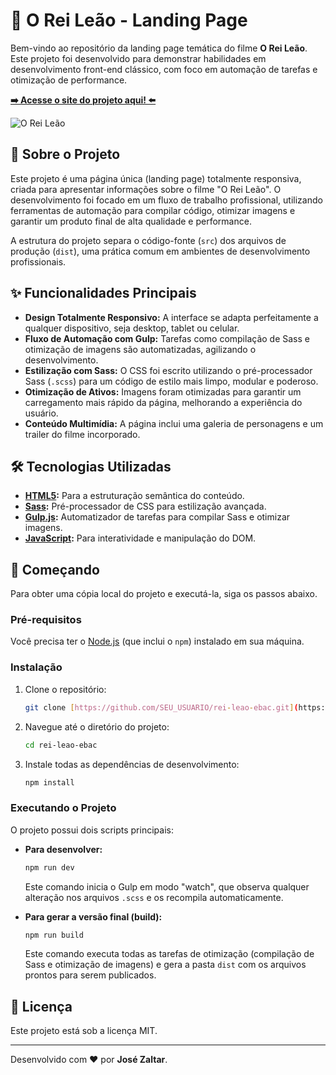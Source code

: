 # 🦁 O Rei Leão - Landing Page

Bem-vindo ao repositório da landing page temática do filme **O Rei Leão**. Este projeto foi desenvolvido para demonstrar habilidades em desenvolvimento front-end clássico, com foco em automação de tarefas e otimização de performance.

**[➡️ Acesse o site do projeto aqui! ⬅️](https://rei-leao-ebac.vercel.app/)**

![O Rei Leão](https://i.imgur.com/yV8n4Zc.png)

## 📖 Sobre o Projeto

Este projeto é uma página única (landing page) totalmente responsiva, criada para apresentar informações sobre o filme "O Rei Leão". O desenvolvimento foi focado em um fluxo de trabalho profissional, utilizando ferramentas de automação para compilar código, otimizar imagens e garantir um produto final de alta qualidade e performance.

A estrutura do projeto separa o código-fonte (`src`) dos arquivos de produção (`dist`), uma prática comum em ambientes de desenvolvimento profissionais.

## ✨ Funcionalidades Principais

* **Design Totalmente Responsivo:** A interface se adapta perfeitamente a qualquer dispositivo, seja desktop, tablet ou celular.
* **Fluxo de Automação com Gulp:** Tarefas como compilação de Sass e otimização de imagens são automatizadas, agilizando o desenvolvimento.
* **Estilização com Sass:** O CSS foi escrito utilizando o pré-processador Sass (`.scss`) para um código de estilo mais limpo, modular e poderoso.
* **Otimização de Ativos:** Imagens foram otimizadas para garantir um carregamento mais rápido da página, melhorando a experiência do usuário.
* **Conteúdo Multimídia:** A página inclui uma galeria de personagens e um trailer do filme incorporado.

## 🛠️ Tecnologias Utilizadas

* **[HTML5](https://developer.mozilla.org/pt-BR/docs/Web/HTML):** Para a estruturação semântica do conteúdo.
* **[Sass](https://sass-lang.com/):** Pré-processador de CSS para estilização avançada.
* **[Gulp.js](https://gulpjs.com/):** Automatizador de tarefas para compilar Sass e otimizar imagens.
* **[JavaScript](https://developer.mozilla.org/pt-BR/docs/Web/JavaScript):** Para interatividade e manipulação do DOM.

## 🚀 Começando

Para obter uma cópia local do projeto e executá-la, siga os passos abaixo.

### Pré-requisitos

Você precisa ter o [Node.js](https://nodejs.org/en/) (que inclui o `npm`) instalado em sua máquina.

### Instalação

1.  Clone o repositório:
    ```sh
    git clone [https://github.com/SEU_USUARIO/rei-leao-ebac.git](https://github.com/SEU_USUARIO/rei-leao-ebac.git)
    ```
2.  Navegue até o diretório do projeto:
    ```sh
    cd rei-leao-ebac
    ```
3.  Instale todas as dependências de desenvolvimento:
    ```sh
    npm install
    ```

### Executando o Projeto

O projeto possui dois scripts principais:

* **Para desenvolver:**
    ```sh
    npm run dev
    ```
    Este comando inicia o Gulp em modo "watch", que observa qualquer alteração nos arquivos `.scss` e os recompila automaticamente.

* **Para gerar a versão final (build):**
    ```sh
    npm run build
    ```
    Este comando executa todas as tarefas de otimização (compilação de Sass e otimização de imagens) e gera a pasta `dist` com os arquivos prontos para serem publicados.

## 📄 Licença

Este projeto está sob a licença MIT.

---

Desenvolvido com ❤️ por **José Zaltar**.
